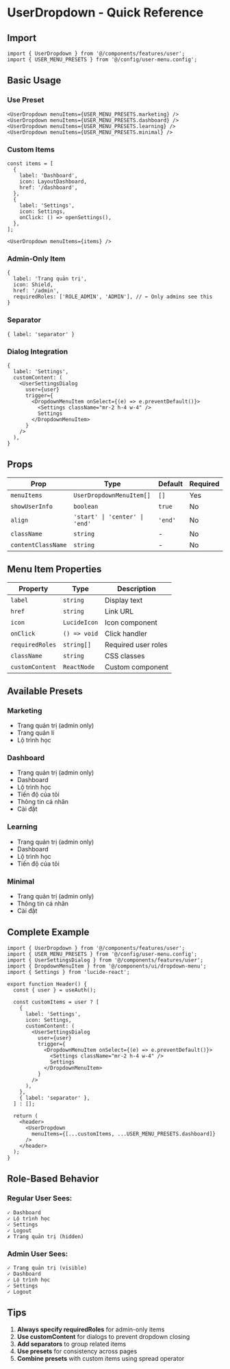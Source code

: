 # UserDropdown - Quick Reference

## Import
```tsx
import { UserDropdown } from '@/components/features/user';
import { USER_MENU_PRESETS } from '@/config/user-menu.config';
```

## Basic Usage

### Use Preset
```tsx
<UserDropdown menuItems={USER_MENU_PRESETS.marketing} />
<UserDropdown menuItems={USER_MENU_PRESETS.dashboard} />
<UserDropdown menuItems={USER_MENU_PRESETS.learning} />
<UserDropdown menuItems={USER_MENU_PRESETS.minimal} />
```

### Custom Items
```tsx
const items = [
  {
    label: 'Dashboard',
    icon: LayoutDashboard,
    href: '/dashboard',
  },
  {
    label: 'Settings',
    icon: Settings,
    onClick: () => openSettings(),
  },
];

<UserDropdown menuItems={items} />
```

### Admin-Only Item
```tsx
{
  label: 'Trang quản trị',
  icon: Shield,
  href: '/admin',
  requiredRoles: ['ROLE_ADMIN', 'ADMIN'], // ← Only admins see this
}
```

### Separator
```tsx
{ label: 'separator' }
```

### Dialog Integration
```tsx
{
  label: 'Settings',
  customContent: (
    <UserSettingsDialog
      user={user}
      trigger={
        <DropdownMenuItem onSelect={(e) => e.preventDefault()}>
          <Settings className="mr-2 h-4 w-4" />
          Settings
        </DropdownMenuItem>
      }
    />
  ),
}
```

## Props

| Prop | Type | Default | Required |
|------|------|---------|----------|
| `menuItems` | `UserDropdownMenuItem[]` | `[]` | Yes |
| `showUserInfo` | `boolean` | `true` | No |
| `align` | `'start' \| 'center' \| 'end'` | `'end'` | No |
| `className` | `string` | - | No |
| `contentClassName` | `string` | - | No |

## Menu Item Properties

| Property | Type | Description |
|----------|------|-------------|
| `label` | `string` | Display text |
| `href` | `string` | Link URL |
| `icon` | `LucideIcon` | Icon component |
| `onClick` | `() => void` | Click handler |
| `requiredRoles` | `string[]` | Required user roles |
| `className` | `string` | CSS classes |
| `customContent` | `ReactNode` | Custom component |

## Available Presets

### Marketing
- Trang quản trị (admin only)
- Trang quản lí
- Lộ trình học

### Dashboard
- Trang quản trị (admin only)
- Dashboard
- Lộ trình học
- Tiến độ của tôi
- Thông tin cá nhân
- Cài đặt

### Learning
- Trang quản trị (admin only)
- Dashboard
- Lộ trình học
- Tiến độ của tôi

### Minimal
- Trang quản trị (admin only)
- Thông tin cá nhân
- Cài đặt

## Complete Example

```tsx
import { UserDropdown } from '@/components/features/user';
import { USER_MENU_PRESETS } from '@/config/user-menu.config';
import { UserSettingsDialog } from '@/components/features/user';
import { DropdownMenuItem } from '@/components/ui/dropdown-menu';
import { Settings } from 'lucide-react';

export function Header() {
  const { user } = useAuth();

  const customItems = user ? [
    {
      label: 'Settings',
      icon: Settings,
      customContent: (
        <UserSettingsDialog
          user={user}
          trigger={
            <DropdownMenuItem onSelect={(e) => e.preventDefault()}>
              <Settings className="mr-2 h-4 w-4" />
              Settings
            </DropdownMenuItem>
          }
        />
      ),
    },
    { label: 'separator' },
  ] : [];

  return (
    <header>
      <UserDropdown
        menuItems={[...customItems, ...USER_MENU_PRESETS.dashboard]}
      />
    </header>
  );
}
```

## Role-Based Behavior

### Regular User Sees:
```
✓ Dashboard
✓ Lộ trình học
✓ Settings
✓ Logout
✗ Trang quản trị (hidden)
```

### Admin User Sees:
```
✓ Trang quản trị (visible)
✓ Dashboard
✓ Lộ trình học
✓ Settings
✓ Logout
```

## Tips

1. **Always specify requiredRoles** for admin-only items
2. **Use customContent** for dialogs to prevent dropdown closing
3. **Add separators** to group related items
4. **Use presets** for consistency across pages
5. **Combine presets** with custom items using spread operator

